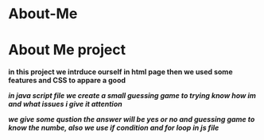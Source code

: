 # About-Me

# About Me project
**in this project we intrduce ourself in html page then we used some features and CSS to appare a good**

***in java script file we create a small guessing game to trying know how im and what issues i give it attention***


***we give some qustion the answer will be yes or no and guessing game to know the numbe, also we use if condition and for loop in js file***